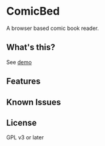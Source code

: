 # ComicBed
A browser based comic book reader.

## What's this?
See [demo](http://seikichi.github.io/comicbed/)

## Features

## Known Issues

## License
GPL v3 or later
